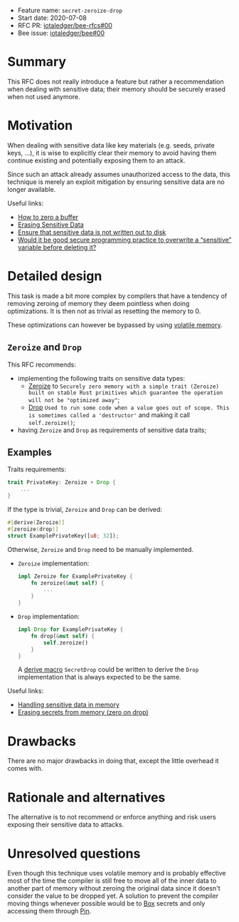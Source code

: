 + Feature name: `secret-zeroize-drop`
+ Start date: 2020-07-08
+ RFC PR: [iotaledger/bee-rfcs#00](https://github.com/iotaledger/bee-rfcs/pull/00)
+ Bee issue: [iotaledger/bee#00](https://github.com/iotaledger/bee/issues/00)

# Summary

This RFC does not really introduce a feature but rather a recommendation when dealing with sensitive data; their memory
should be securely erased when not used anymore.

# Motivation

When dealing with sensitive data like key materials (e.g. seeds, private keys, ...), it is wise to explicitly clear
their memory to avoid having them continue existing and potentially exposing them to an attack.

Since such an attack already assumes unauthorized access to the data, this technique is merely an exploit mitigation by
ensuring sensitive data are no longer available.

Useful links:
- [How to zero a buffer](https://www.daemonology.net/blog/2014-09-04-how-to-zero-a-buffer.html)
- [Erasing Sensitive Data](https://www.gnu.org/software/libc/manual/html_node/Erasing-Sensitive-Data.html)
- [Ensure that sensitive data is not written out to disk](https://wiki.sei.cmu.edu/confluence/display/c/MEM06-C.+Ensure+that+sensitive+data+is+not+written+out+to+disk)
- [Would it be good secure programming practice to overwrite a “sensitive” variable before deleting it?](https://security.stackexchange.com/questions/74280/would-it-be-good-secure-programming-practice-to-overwrite-a-sensitive-variable)

# Detailed design

This task is made a bit more complex by compilers that have a tendency of removing zeroing of memory they deem pointless
when doing optimizations. It is then not as trivial as resetting the memory to 0.

These optimizations can however be bypassed by using [volatile memory](https://en.wikipedia.org/wiki/Volatile_(computer_programming)).

## `Zeroize` and `Drop`

This RFC recommends:
- implementing the following traits on sensitive data types:
    - [Zeroize](https://docs.rs/zeroize/1.1.0/zeroize/trait.Zeroize.html) to `Securely zero memory with a simple trait
    (Zeroize) built on stable Rust primitives which guarantee the operation will not be "optimized away"`;
    - [Drop](https://doc.rust-lang.org/std/ops/trait.Drop.html) `Used to run some code when a value goes out of scope.
    This is sometimes called a 'destructor'` and making it call `self.zeroize()`;
- having `Zeroize` and `Drop` as requirements of sensitive data traits;

## Examples

Traits requirements:
```rust
trait PrivateKey: Zeroize + Drop {
    ...
}
```

If the type is trivial, `Zeroize` and `Drop` can be  derived:
```rust
#[derive(Zeroize)]
#[zeroize(drop)]
struct ExamplePrivateKey([u8; 32]);
```

Otherwise, `Zeroize` and `Drop` need to be manually implemented.

- `Zeroize` implementation:

    ```rust
    impl Zeroize for ExamplePrivateKey {
        fn zeroize(&mut self) {
            ...
        }
    }
    ```

- `Drop` implementation:

    ```rust
    impl Drop for ExamplePrivateKey {
        fn drop(&mut self) {
            self.zeroize()
        }
    }
    ```
    A [derive macro](https://doc.rust-lang.org/reference/procedural-macros.html) `SecretDrop` could be written to derive
    the `Drop` implementation that is always expected to be the same.

Useful links:
- [Handling sensitive data in memory](https://users.rust-lang.org/t/handling-sensitive-data-in-memory/14388)
- [Erasing secrets from memory (zero on drop)](https://github.com/dalek-cryptography/curve25519-dalek/issues/11)

# Drawbacks

There are no major drawbacks in doing that, except the little overhead it comes with.

# Rationale and alternatives

The alternative is to not recommend or enforce anything and risk users exposing their sensitive data to attacks.

# Unresolved questions

Even though this technique uses volatile memory and is probably effective most of the time the compiler is still free to
move all of the inner data to another part of memory without zeroing the original data since it doesn't consider the
value to be dropped yet. A solution to prevent the compiler moving things whenever possible would be to
[Box](https://doc.rust-lang.org/std/boxed/struct.Box.html) secrets and only accessing them through [Pin](https://doc.rust-lang.org/std/pin/index.html).
